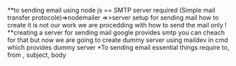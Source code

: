 **to sending email using node js == SMTP server required (Simple mail transfer protocole)=>nodemailer  =>>server setup for sending mail how to create it  is not our work we are procedding with how to send the mail only !
**creating a server for sending mail google  provides smtp you can cheach for that but now we are going to create dummy server using maildev in cmd which provides dummy server 
*To sending email essential things require 
to,
from ,
subject,
body 